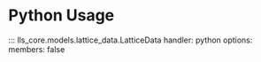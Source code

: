 # Python Usage

::: lls_core.models.lattice_data.LatticeData
    handler: python
    options:
      members: false
